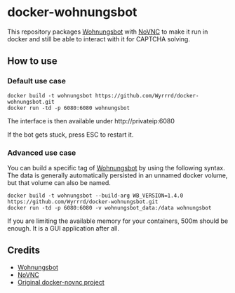 docker-wohnungsbot
============

This repository packages [Wohnungsbot](https://github.com/neopostmodern/wohnungsbot) with [NoVNC](https://github.com/novnc/NoVNC) to make it run in docker and still be able to interact with it for CAPTCHA solving.

## How to use

### Default use case
```
docker build -t wohnungsbot https://github.com/Wyrrrd/docker-wohnungsbot.git
docker run -td -p 6080:6080 wohnungsbot
```

The interface is then available under http://privateip:6080

If the bot gets stuck, press ESC to restart it.

### Advanced use case

You can build a specific tag of [Wohnungsbot](https://github.com/neopostmodern/wohnungsbot) by using the following syntax. The data is generally automatically persisted in an unnamed docker volume, but that volume can also be named.

```
docker build -t wohnungsbot --build-arg WB_VERSION=1.4.0 https://github.com/Wyrrrd/docker-wohnungsbot.git
docker run -td -p 6080:6080 -v wohnungsbot_data:/data wohnungsbot
```

If you are limiting the available memory for your containers, 500m should be enough. It is a GUI application after all.

## Credits

* [Wohnungsbot](https://github.com/neopostmodern/wohnungsbot)
* [NoVNC](https://github.com/novnc/NoVNC)
* [Original docker-novnc project](https://github.com/paimpozhil/docker-novnc)
